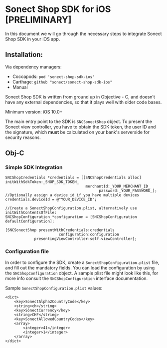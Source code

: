 # Sonect Shop SDK for iOS [PRELIMINARY]

In this document we will go through the necessary steps to integrate
Sonect Shop SDK in your iOS app. 

## Installation: 

Via dependency managers:
- Cocoapods: `pod 'sonect-shop-sdk-ios'`
- Carthage: `github "sonect/sonect-shop-sdk-ios"`
- Manual

Sonect Shop SDK is written from ground up in Objective - C, and doesn’t have any external dependencies, so that it plays well with older code bases. 

Minimum version: iOS 10.0+ 

The main entry point to the SDK is `SNCSonectShop` object. To present the Sonect view controller, you have to obtain the SDK token, the user ID and the signature, which **must** be calculated on your bank's serverside for security reasons.  

## Obj-C

### Simple SDK Integration 
```
SNCShopCredentials *credentials = [[SNCShopCredentials alloc] initWithSdkToken:_SHOP_SDK_TOKEN_
								    merchantId:_YOUR_MERCHANT_ID_
							       	      password:_YOUR_PASSWORD_];
//Optionally assign a device id if you have multiple devices
credentials.deviceId = @"YOUR_DEVICE_ID";

//Create a SonectShopConfiguration.plist, alternatively use initWithContentsOfFile:
SNCShopConfiguration *configuration = [SNCShopConfiguration defaultConfiguration];

[SNCSonectShop presentWithCredentials:credentials
                        configuration:configuration
             presentingViewController:self.viewController];
```

### Configuration file

In order to configure the SDK, create a `SonectShopConfiguration.plist` file, and fill out the mandatory fields. You can load the configuration by using the `SNCShopConfiguration` object. A sample plist file might look like this, for more info consult the `SNCShopConfiguration` interface documentation. 

Sample `SonectShopConfiguration.plist` values: 
```
<dict>
	<key>SonectAlpha2CountryCode</key>
	<string>ch</string>
	<key>SonectCurrency</key>
	<string>CHF</string>
	<key>SonectAllowedCountryCodes</key>
	<array>
		<integer>41</integer>
		<integer>1</integer>
	</array>
</dict>
```
